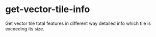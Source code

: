 # get-vector-tile-info
Get vector tile total features in different way detailed info which tile is exceeding its size.
